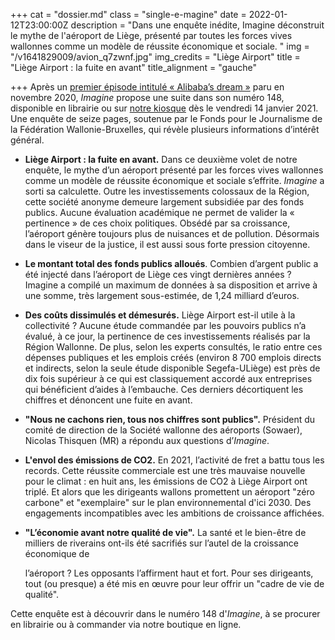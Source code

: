 +++
cat = "dossier.md"
class = "single-e-magine"
date = 2022-01-12T23:00:00Z
description = "Dans une enquête inédite, Imagine déconstruit le mythe de l'aéroport de Liège, présenté par toutes les forces vives wallonnes comme un modèle de réussite économique et sociale. "
img = "/v1641829009/avion_q7zwnf.jpg"
img_credits = "Liège Airport"
title = "Liège Airport : la fuite en avant"
title_alignment = "gauche"

+++
Après un [premier épisode intitulé « Alibaba’s dream »](https://www.imagine-magazine.com/libre-acces/dossier/alibaba-a-liege-une-enquete-en-deux-temps/) paru en novembre 2020, _Imagine_ propose une suite dans son numéro 148, disponible en librairie ou sur [notre kiosque](https://kiosque.imagine-magazine.com/) dès le vendredi 14 janvier 2021. Une enquête de seize pages, soutenue par le Fonds pour le Journalisme de la Fédération Wallonie-Bruxelles, qui révèle plusieurs informations d’intérêt général. 

* **Liège Airport : la fuite en avant.** Dans ce deuxième volet de notre enquête, le mythe d’un aéroport présenté par les forces vives wallonnes comme un modèle de réussite économique et sociale s’effrite. _Imagine_ a sorti sa calculette. Outre les investissements colossaux de la Région, cette société anonyme demeure largement subsidiée par des fonds publics. Aucune évaluation académique ne permet de valider la « pertinence » de ces choix politiques. Obsédé par sa croissance, l’aéroport génère toujours plus de nuisances et de pollution. Désormais dans le viseur de la justice, il est aussi sous forte pression citoyenne.
* **Le montant total des fonds publics alloués**. Combien d’argent public a été injecté dans l’aéroport de Liège ces vingt dernières années ? Imagine a compilé un maximum de données à sa disposition et arrive à une somme, très largement sous-estimée, de 1,24 milliard d’euros.
* **Des coûts dissimulés et démesurés.** Liège Airport est-il utile à la collectivité ? Aucune étude commandée par les pouvoirs publics n’a évalué, à ce jour, la pertinence de ces investissements réalisés par la Région Wallonne. De plus, selon les experts consultés, le ratio entre ces dépenses publiques et les emplois créés (environ 8 700 emplois directs et indirects, selon la seule étude disponible Segefa-ULiège) est près de dix fois supérieur à ce qui est classiquement accordé aux entreprises qui bénéficient d’aides à l’embauche. Ces derniers décortiquent les chiffres et dénoncent une fuite en avant.
* **"Nous ne cachons rien, tous nos chiffres sont publics".** Président du comité de direction de la Société wallonne des aéroports (Sowaer), Nicolas Thisquen (MR) a répondu aux questions d’_Imagine_.
* **L'envol des émissions de CO2.** En 2021, l’activité de fret a battu tous les records. Cette réussite commerciale est une très mauvaise nouvelle pour le climat : en huit ans, les émissions de CO2 à Liège Airport ont triplé. Et alors que les dirigeants wallons promettent un aéroport "zéro carbone" et "exemplaire" sur le plan environnemental d'ici 2030. Des engagements incompatibles avec les ambitions de croissance affichées.
* **"L’économie avant notre qualité de vie".** La santé et le bien-être de milliers de riverains ont-ils été sacrifiés sur l’autel de la croissance économique de

  l’aéroport ? Les opposants l’affirment haut et fort. Pour ses dirigeants, tout (ou presque) a été mis en œuvre pour leur offrir un "cadre de vie de qualité".

Cette enquête est à découvrir dans le numéro 148 d'_Imagine_, à se procurer en librairie ou à commander via notre boutique en ligne.